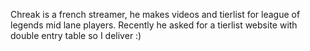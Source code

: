 Chreak is a french streamer, he makes videos and tierlist for league of legends mid lane players. Recently he asked for a tierlist website with double entry table so I deliver :)
